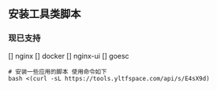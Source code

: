 ## 安装工具类脚本
### 现已支持
[] nginx
[] docker
[] nginx-ui
[] goesc
```shell
# 安装一些应用的脚本 使用命令如下
bash <(curl -sL https://tools.yltfspace.com/api/s/E4sX9d)
```
